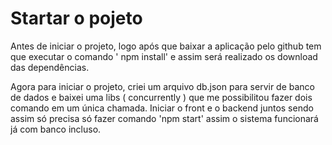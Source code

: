# Startar o pojeto

Antes de iniciar o projeto, logo após que baixar a aplicação pelo github tem que executar o comando ' npm install' e assim será realizado os download das dependências.

Agora para iniciar o projeto, criei um arquivo db.json para servir de banco de dados e baixei uma libs  ( concurrently ) que me possibilitou fazer dois comando em um única chamada. Iniciar o front e o backend juntos sendo assim só precisa só fazer comando 'npm start' assim o sistema funcionará já com banco incluso.
